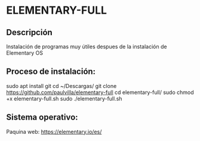 # ELEMENTARY-FULL
Descripción
---
Instalación de programas muy útiles despues de la instalación de Elementary OS

Proceso de instalación:
---
sudo apt install git
cd ~/Descargas/
git clone https://github.com/paulvilla/elementary-full
cd elementary-full/
sudo chmod +x elementary-full.sh
sudo ./elementary-full.sh

Sistema operativo:
---
Paquina web: https://elementary.io/es/
